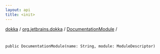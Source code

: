 ```yaml
---
layout: api
title: <init>
---
```

[dokka](../../index.html) / [org.jetbrains.dokka](../index.html) / [DocumentationModule](index.html) / [<init>](_init_.html)


# <init>


```
public DocumentationModule(name: String, module: ModuleDescriptor)
```
